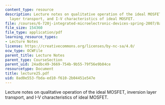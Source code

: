 ```yaml
---
content_type: resource
description: Lecture notes on qualitative operation of the ideal MOSFET, inversion
  layer transport, and I-V characteristics of ideal MOSFET.
file: /courses/6-720j-integrated-microelectronic-devices-spring-2007/8ad0e553fbdaed10f6102b04451e547e_lecture25.pdf
file_size: 154360
file_type: application/pdf
learning_resource_types:
- Lecture Notes
license: https://creativecommons.org/licenses/by-nc-sa/4.0/
ocw_type: OCWFile
parent_title: Lecture Notes
parent_type: CourseSection
parent_uid: 24adbc49-3669-754b-9b55-79f56e9b84ce
resourcetype: Document
title: lecture25.pdf
uid: 8ad0e553-fbda-ed10-f610-2b04451e547e
---
```

Lecture notes on qualitative operation of the ideal MOSFET, inversion layer transport, and I-V characteristics of ideal MOSFET.